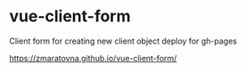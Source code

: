 # vue-client-form

Client form for creating new client object 
deploy for gh-pages


https://zmaratovna.github.io/vue-client-form/
